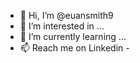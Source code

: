 - 👋 Hi, I’m @euansmith9
- 👀 I’m interested in ...
- 🌱 I’m currently learning ...
- 📫 Reach me on Linkedin - 

<!---
euansmith9/euansmith9 is a ✨ special ✨ repository because its `README.md` (this file) appears on your GitHub profile.
You can click the Preview link to take a look at your changes.
--->
